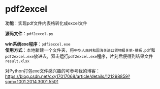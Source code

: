 # pdf2excel
**功能**：实现pdf文件内表格转化成excel文件

**源码文件**：`pdf2excel.py` 


**win系统exe程序**：`pdf2excel.exe`  
**使用方式**：本地新建一个文件夹，将`中华人民共和国海关进口货物报关单-模板.pdf`和`pdf2excel.exe`放进去，双击运行`pdf2excel.exe`程序，片刻后便得到结果文件`result.xlsx`  

对Python打包exe文件感兴趣的可参考我的博客：https://blog.csdn.net/cxy17017068/article/details/121298859?spm=1001.2014.3001.5501
